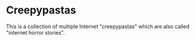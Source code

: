 # Creepypastas
This is a collection of multiple Internet "creepypastas" which are also called "internet horror stories".
